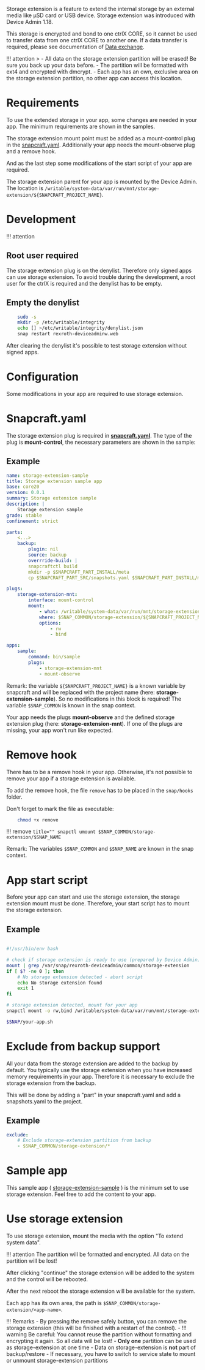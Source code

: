 Storage extension is a feature to extend the internal storage by an external media like μSD card or USB device. Storage extension was introduced with Device Admin 1.18.

This storage is encrypted and bond to one ctrlX CORE, so it cannot be used to transfer data from one ctrlX CORE to another one. If a data transfer is required, please see documentation of [Data exchange](data-exchange.md).

!!! attention
    >
    - All data on the storage extension partition will be erased! Be sure you back up your data before.
    - The partition will be formatted with ext4 and encrypted with dmcrypt.
    - Each app has an own, exclusive area on the storage extension partition, no other app can access this location.

# Requirements

To use the extended storage in your app, some changes are needed in your app. The minimum requirements are shown in the samples.

The storage extension mount point must be added as a mount-control plug in the [snapcraft.yaml](https://snapcraft.io/docs/snapcraft-yaml-reference). Additionally your app needs the mount-observe plug and a remove hook.

And as the last step some modifications of the start script of your app are required.

The storage extension parent for your app is mounted by the Device Admin. The location is `/writable/system-data/var/run/mnt/storage-extension/${SNAPCRAFT_PROJECT_NAME}`.

# Development

!!! attention

## Root user required

The storage extension plug is on the denylist.
Therefore only signed apps can use storage extension.
To avoid trouble during the development, a root user for the ctrlX is required
and the denylist has to be empty.

## Empty the denylist

```bash
    sudo -s
    mkdir -p /etc/writable/integrity
    echo [] >/etc/writable/integrity/denylist.json
    snap restart rexroth-deviceadminw.web
```

After clearing the denylist it's possible to test storage extension without signed apps.

# Configuration

Some modifications in your app are required to use storage extension.

# Snapcraft.yaml

The storage extension plug is required in **[snapcraft.yaml](https://snapcraft.io/docs/snapcraft-yaml-reference)**. The type of the plug is **mount-control**, the necessary parameters are shown in the sample:

## Example

```yaml title="snapcraft.yaml"
name: storage-extension-sample
title: Storage extension sample app
base: core20
version: 0.0.1
summary: Storage extension sample
description: |
    Storage extension sample
grade: stable
confinement: strict

parts:
    <...>
    backup:
        plugin: nil
        source: backup
        overrride-build: |
        snapcraftctl build
        mkdir -p $SNAPCRAFT_PART_INSTALL/meta
        cp $SNAPCRAFT_PART_SRC/snapshots.yaml $SNAPCRAFT_PART_INSTALL/meta

plugs:
    storage-extension-mnt:
        interface: mount-control
        mount:
            - what: /writable/system-data/var/run/mnt/storage-extension/${SNAPCRAFT_PROJECT_NAME}
            where: $SNAP_COMMON/storage-extension/${SNAPCRAFT_PROJECT_NAME}
            options:
                - rw
                - bind

apps:
    sample:
        command: bin/sample
        plugs:
            - storage-extension-mnt
            - mount-observe
```

Remark: the variable `${SNAPCRAFT_PROJECT_NAME}` is a known variable by snapcraft and will be replaced with the project name (here: **storage-extension-sample**). So no modifications in this block is required! The variable `$SNAP_COMMON` is known in the snap context.

Your app needs the plugs **mount-observe** and the defined storage extension plug (here: **storage-extension-mnt**). If one of the plugs are missing, your app won't run like expected.

# Remove hook

There has to be a remove hook in your app. Otherwise, it's not possible to remove your app if a storage extension is available.

To add the remove hook, the file `remove` has to be placed in the `snap/hooks` folder.

Don't forget to mark the file as executable:

```bash
    chmod +x remove
```

!!! remove
    ```title=""
     snapctl umount $SNAP_COMMON/storage-extension/$SNAP_NAME
    ```

Remark: The variables `$SNAP_COMMON` and `$SNAP_NAME` are known in the snap context.

# App start script

Before your app can start and use the storage extension, the storage extension mount must be done. Therefore, your start script has to mount the storage extension.

## Example

```bash title="script.sh"

#!/usr/bin/env bash

# check if storage extension is ready to use (prepared by Device Admin)
mount | grep /var/snap/rexroth-deviceadmin/common/storage-extension
if [ $? -ne 0 ]; then
    # No storage extension detected - abort script
    echo No storage extension found
    exit 1
fi

# storage extension detected, mount for your app
snapctl mount -o rw,bind /writable/system-data/var/run/mnt/storage-extension/$SNAP_NAME $SNAP_COMMON/storage-extension/$SNAP_NAME

$SNAP/your-app.sh
```

# Exclude from backup support

All your data from the storage extension are added to the backup by default. You typically use the storage extension when you have increased memory requirements in your app. Therefore it is necessary to exclude the storage extension from the backup.

This will be done by adding a "part" in your snapcraft.yaml and add a snapshots.yaml to the project.

## Example

```yaml title="snapshots.yaml"
exclude:
    # Exclude storage-extension partition from backup
    - $SNAP_COMMON/storage-extension/*
```

# Sample app

This sample app ( [storage-extension-sample](./samples-snap/storage-extension/README.md) ) is the minimum set to use storage extension.
Feel free to add the content to your app.

# Use storage extension

To use storage extension, mount the media with the option "To extend system data".

!!! attention
    The partition will be formatted and encrypted. All data on the partition will be lost!

After clicking "continue" the storage extension will be added to the system and the control will be rebooted.

After the next reboot the storage extension will be available for the system.

Each app has its own area, the path is `$SNAP_COMMON/storage-extension/<app-name>`.

!!! Remarks
    - By pressing the remove safely button, you can remove the storage extension (this will be finished with a restart of the control).
    - !!! warning
        Be careful: You cannot reuse the partition without formatting and encrypting it again. So all data will be lost!
    - **Only one** partition can be used as storage-extension at one time
    - Data on storage-extension is **not** part of backup/restore
    - If necessary, you have to switch to service state to mount or unmount storage-extension partitions
